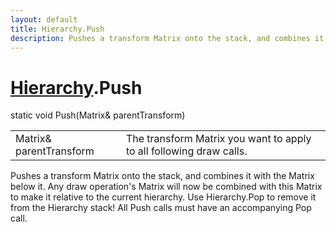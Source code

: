 ```yaml
---
layout: default
title: Hierarchy.Push
description: Pushes a transform Matrix onto the stack, and combines it with the Matrix below it. Any draw operation's Matrix will now be combined with this Matrix to make it relative to the current hierarchy. Use Hierarchy.Pop to remove it from the Hierarchy stack! All Push calls must have an accompanying Pop call.
---
```

# [Hierarchy]({{site.url}}/Pages/Reference/Hierarchy.html).Push

<div class='signature' markdown='1'>
static void Push(Matrix& parentTransform)
</div>

|  |  |
|--|--|
|Matrix& parentTransform|The transform Matrix you want to apply to all following             draw calls.|

Pushes a transform Matrix onto the stack, and combines it with the Matrix below
it. Any draw operation's Matrix will now be combined with this Matrix to make it relative
to the current hierarchy. Use Hierarchy.Pop to remove it from the Hierarchy stack! All Push
calls must have an accompanying Pop call.



